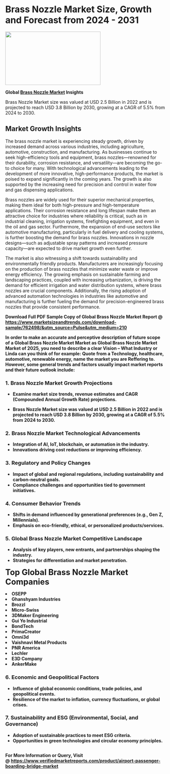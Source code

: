 <H1>Brass Nozzle Market Size, Growth and Forecast from 2024 - 2031</H1><img class="aligncenter size-medium wp-image-584254" src="https://thirdeyenews.in/wp-content/uploads/2024/09/Global-Market-Research-300x168.jpeg" alt="" width="300" height="168" /><p><strong>Global&nbsp;<a href="https://www.marketsizeandtrends.com/download-sample/762498/&amp;utm_source=Pulse&amp;utm_medium=210">Brass Nozzle Market</a> Insights</strong></p><p>Brass Nozzle Market size was valued at USD 2.5 Billion in 2022 and is projected to reach USD 3.8 Billion by 2030, growing at a CAGR of 5.5% from 2024 to 2030.</p><p><h2>Market Growth Insights</h2> <p>The brass nozzle market is experiencing steady growth, driven by increased demand across various industries, including agriculture, automotive, construction, and manufacturing. As businesses continue to seek high-efficiency tools and equipment, brass nozzles—renowned for their durability, corrosion resistance, and versatility—are becoming the go-to choice for many. With technological advancements leading to the development of more innovative, high-performance products, the market is poised to expand significantly in the coming years. The growth is also supported by the increasing need for precision and control in water flow and gas dispensing applications.</p> <p><strong></strong></p> <p>Brass nozzles are widely used for their superior mechanical properties, making them ideal for both high-pressure and high-temperature applications. Their corrosion resistance and long lifespan make them an attractive choice for industries where reliability is critical, such as in industrial cleaning, irrigation systems, firefighting equipment, and even in the oil and gas sector. Furthermore, the expansion of end-use sectors like automotive manufacturing, particularly in fuel delivery and cooling systems, is further boosting the demand for brass nozzles. Innovations in nozzle designs—such as adjustable spray patterns and increased pressure capacity—are expected to drive market growth even further.</p> <p>The market is also witnessing a shift towards sustainability and environmentally friendly products. Manufacturers are increasingly focusing on the production of brass nozzles that minimize water waste or improve energy efficiency. The growing emphasis on sustainable farming and landscaping practices, coupled with increasing urbanization, is driving the demand for efficient irrigation and water distribution systems, where brass nozzles are crucial components. Additionally, the rising adoption of advanced automation technologies in industries like automotive and manufacturing is further fueling the demand for precision-engineered brass nozzles that provide consistent performance.</p> <p><strong></p><p><span class=""><strong>Download Full PDF Sample Copy of Global Brass Nozzle Market Report</strong> @ <a href="https://www.marketsizeandtrends.com/download-sample/762498/&amp;utm_source=Pulse&amp;utm_medium=210" target="_blank">https://www.marketsizeandtrends.com/download-sample/762498/&amp;utm_source=Pulse&amp;utm_medium=210</a></span></p><p>In order to make an accurate and perceptive description of future scope of a Global&nbsp;Brass Nozzle Market Market as Global&nbsp;Brass Nozzle Market Market of 2025, you need to describe a clear Vision &ndash; What Industry or Linda can you think of for example: Quote from a Technology, healthcare, automotive, renewable energy, name the market you are Reffering to. However, some general trends and factors usually impact market reports and their future outlook include:</p><h3>1.&nbsp;<strong>Brass Nozzle Market Growth Projections</strong></h3><ul><li>Examine market size trends, revenue estimates and CAGR (Compounded Annual Growth Rate) projections.</li><li><p>Brass Nozzle Market size was valued at USD 2.5 Billion in 2022 and is projected to reach USD 3.8 Billion by 2030, growing at a CAGR of 5.5% from 2024 to 2030.</p></li></ul><h3>2.&nbsp;<strong>Brass Nozzle Market Technological Advancements</strong></h3><ul><li>Integration of AI, IoT, blockchain, or automation in the industry.</li><li>Innovations driving cost reductions or improving efficiency.</li></ul><h3>3.&nbsp;<strong>Regulatory and Policy Changes</strong></h3><ul><li>Impact of global and regional regulations, including sustainability and carbon-neutral goals.</li><li>Compliance challenges and opportunities tied to government initiatives.</li></ul><h3>4.&nbsp;<strong>Consumer Behavior Trends</strong></h3><ul><li>Shifts in demand influenced by generational preferences (e.g., Gen Z, Millennials).</li><li>Emphasis on eco-friendly, ethical, or personalized products/services.</li></ul><h3>5.&nbsp;<strong>Global Brass Nozzle Market Competitive Landscape</strong></h3><ul><li>Analysis of key players, new entrants, and partnerships shaping the industry.</li><li>Strategies for differentiation and market penetration.</li></ul><p data-pm-slice="1 1 []"><span style="color: inherit; font-family: inherit; font-size: 25px;">Top Global Brass Nozzle Market Companies</span></p><div class="" data-test-id=""><p><li>OSEPP</li><li> Ghanshyam Industries</li><li> Brozzl</li><li> Micro-Swiss</li><li> 3DMaker Engineering</li><li> Gui Yo Industrial</li><li> BondTech</li><li> PrimaCreator</li><li> Omni3d</li><li> Vaishnavi Metal Products</li><li> PNR America</li><li> Lechler</li><li> E3D Company</li><li> AnkerMake</li></p></div><h3>6.&nbsp;<strong>Economic and Geopolitical Factors</strong></h3><ul><li>Influence of global economic conditions, trade policies, and geopolitical events.</li><li>Resilience of the market to inflation, currency fluctuations, or global crises.</li></ul><h3>7.&nbsp;<strong>Sustainability and ESG (Environmental, Social, and Governance)</strong></h3><ul><li>Adoption of sustainable practices to meet ESG criteria.</li><li>Opportunities in green technologies and circular economy principles.</li></ul><h2><strong style="font-size: 14px;">For More Information or Query, Visit @&nbsp;</strong><a style="background-color: #ffffff; font-size: 14px;" href="https://www.marketsizeandtrends.com/report/brass-nozzle-market/" target="_blank">https://www.verifiedmarketreports.com/product/airport-passenger-boarding-bridge-market</a></h2>
